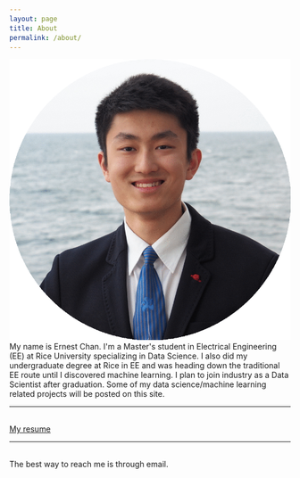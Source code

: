 ```yaml
---
layout: page
title: About
permalink: /about/
---
```


<img class="col one right" src="/img/prof_pic.gif">

<br/>
My name is Ernest Chan. I'm a Master's student in Electrical Engineering (EE) at Rice University specializing in Data Science. I also did my undergraduate degree at Rice in EE and was heading down the traditional EE route until I discovered machine learning. I plan to join industry as a Data Scientist after graduation. Some of my data science/machine learning related projects will be posted on this site.



<br/>
<hr/>
<br/>
<a href="/img/ErnestChanResume.pdf">My resume</a>
<br/>
<hr/>
<br/>
<span class="contacticon center">
	<a href="mailto:ekc1@rice.edu"><i class="fa fa-envelope-square"></i></a>
	<a href="https://github.com/ErnestChan" target="_blank"><i class="fa fa-github-square"></i></a>
	<a href="https://www.linkedin.com/pub/ernest-chan/73/457/682" target="_blank"><i class="fa fa-linkedin-square"></i></a>
</span>

<div class="col three caption">
	The best way to reach me is through email.
</div>

